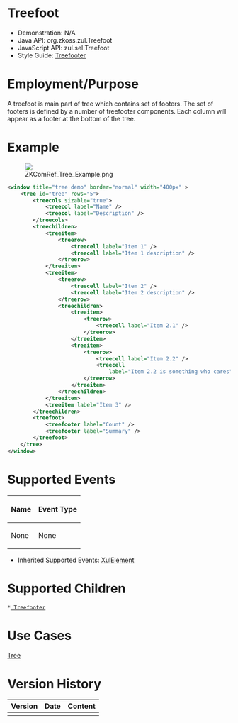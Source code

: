 

# Treefoot

- Demonstration: N/A
- Java API: <javadoc>org.zkoss.zul.Treefoot</javadoc>
- JavaScript API: <javadoc directory="jsdoc">zul.sel.Treefoot</javadoc>
- Style Guide:
  [Treefooter](ZK_Style_Guide/XUL_Component_Specification/Treefooter)

# Employment/Purpose

A treefoot is main part of tree which contains set of footers. The set
of footers is defined by a number of treefooter components. Each column
will appear as a footer at the bottom of the tree.

# Example

<figure>
<img src="images/ZKComRef_Tree_Example.png
title="ZKComRef_Tree_Example.png" />
<figcaption>ZKComRef_Tree_Example.png</figcaption>
</figure>

``` xml
<window title="tree demo" border="normal" width="400px" >
    <tree id="tree" rows="5">
        <treecols sizable="true">
            <treecol label="Name" />
            <treecol label="Description" />
        </treecols>
        <treechildren>
            <treeitem>
                <treerow>
                    <treecell label="Item 1" />
                    <treecell label="Item 1 description" />
                </treerow>
            </treeitem>
            <treeitem>
                <treerow>
                    <treecell label="Item 2" />
                    <treecell label="Item 2 description" />
                </treerow>
                <treechildren>
                    <treeitem>
                        <treerow>
                            <treecell label="Item 2.1" />
                        </treerow>
                    </treeitem>
                    <treeitem>
                        <treerow>
                            <treecell label="Item 2.2" />
                            <treecell
                                label="Item 2.2 is something who cares" />
                        </treerow>
                    </treeitem>
                </treechildren>
            </treeitem>
            <treeitem label="Item 3" />
        </treechildren>
        <treefoot>
            <treefooter label="Count" />
            <treefooter label="Summary" />
        </treefoot>
    </tree>
</window>
```

# Supported Events

<table>
<thead>
<tr class="header">
<th><center>
<p>Name</p>
</center></th>
<th><center>
<p>Event Type</p>
</center></th>
</tr>
</thead>
<tbody>
<tr class="odd">
<td><p>None</p></td>
<td><p>None</p></td>
</tr>
</tbody>
</table>

- Inherited Supported Events: [
  XulElement](ZK_Component_Reference/Base_Components/XulElement#Supported_Events)

# Supported Children

`*`[` Treefooter`](ZK_Component_Reference/Data/Tree/Treefooter)

# Use Cases

[ Tree](ZK_Component_Reference/Data/Tree#Use_Cases)

# Version History



| Version | Date | Content |
|---------|------|---------|
|         |      |         |


